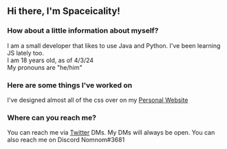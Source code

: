 ## Hi there, I'm Spaceicality!

### How about a little information about myself?
I am a small developer that likes to use Java and Python. I've been learning JS lately too.<br>
I am 18 years old, as of 4/3/24<br>
My pronouns are "he/him"<br>

### Here are some things I've worked on
I've designed almost all of the css over on my [Personal Website](https://spaceicality.github.io)<br>

### Where can you reach me?
You can reach me via [Twitter](https://twitter.com/Spaceicality/) DMs. My DMs will always be open.
You can also reach me on Discord Nomnom#3681

<!--
**NomnomPlays/NomnomPlays** is a ✨ _special_ ✨ repository because its `README.md` (this file) appears on your GitHub profile.

Here are some ideas to get you started:

- 🔭 I’m currently working on ...
- 🌱 I’m currently learning ...
- 👯 I’m looking to collaborate on ...
- 🤔 I’m looking for help with ...
- 💬 Ask me about ...
- 📫 How to reach me: ...
- 😄 Pronouns: ...
- ⚡ Fun fact: ...
-->
